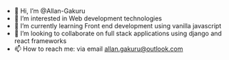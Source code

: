 - 👋 Hi, I’m @Allan-Gakuru
- 👀 I’m interested in Web development technologies
- 🌱 I’m currently learning Front end development using vanilla javascript
- 💞️ I’m looking to collaborate on full stack applications using django and react frameworks
- 📫 How to reach me: via email allan.gakuru@outlook.com

<!---
Allan-Gakuru/Allan-Gakuru is a ✨ special ✨ repository because its `README.md` (this file) appears on your GitHub profile.
You can click the Preview link to take a look at your changes.
--->
